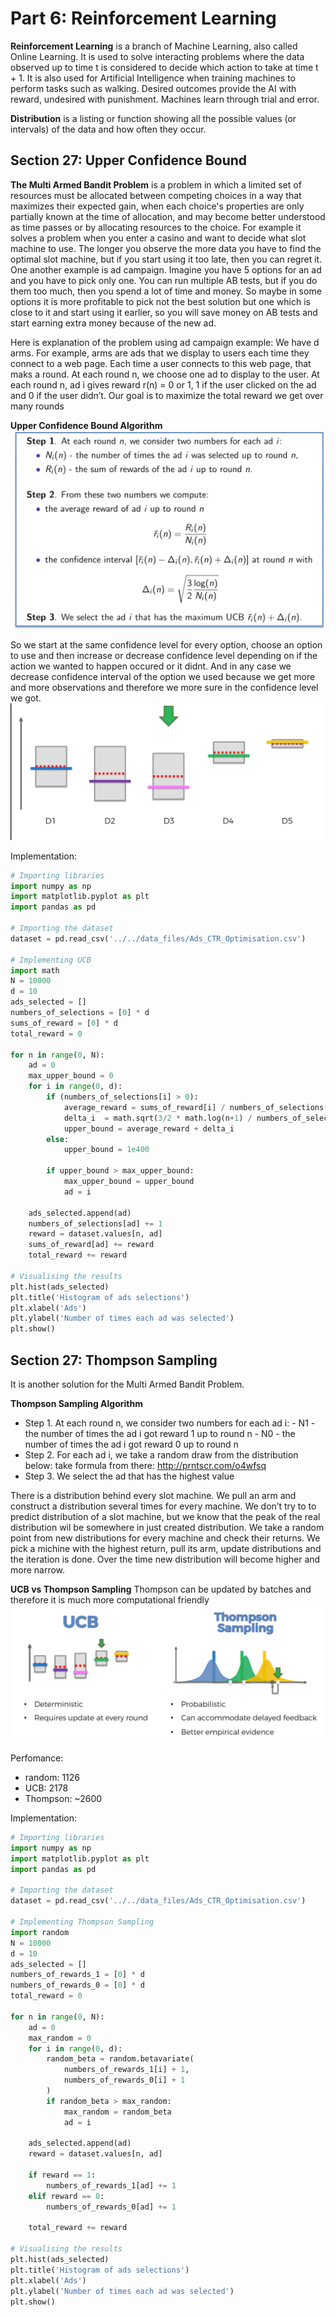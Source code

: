 # Part 6: Reinforcement Learning

**Reinforcement Learning** is a branch of Machine Learning, also called Online Learning. It is used to solve interacting problems where the data observed up to time t is considered to decide which action to take at time t + 1. It is also used for Artificial Intelligence when training machines to perform tasks such as walking. Desired outcomes provide the AI with reward, undesired with punishment. Machines learn through trial and error.

**Distribution** is a listing or function showing all the possible values (or intervals) of the data and how often they occur. 

## Section 27: Upper Confidence Bound

**The Multi Armed Bandit Problem** is a problem in which a limited set of resources must be allocated between competing choices in a way that maximizes their expected gain, when each choice's properties are only partially known at the time of allocation, and may become better understood as time passes or by allocating resources to the choice. For example it solves a problem when you enter a casino and want to decide what slot machine to use. The longer you observe the more data you have to find the optimal slot machine, but if you start using it too late, then you can regret it.
One another example is ad campaign. Imagine you have 5 options for an ad and you have to pick only one. You can run multiple AB tests, but if you do them too much, then you spend a lot of time and money. So maybe in some options it is more profitable to pick not the best solution but one which is close to it and start using it earlier, so you will save money on AB tests and start earning extra money because of the new ad.

Here is explanation of the problem using ad campaign example:
We have d arms. For example, arms are ads that we display to users each time they connect to a web page.
Each time a user connects to this web page, that maks a round.
At each round n, we choose one ad to display to the user.
At each round n, ad i gives reward r(n) = 0 or 1, 1 if the user clicked on the ad and 0 if the user didn’t.
Our goal is to maximize the total reward we get over many rounds

**Upper Confidence Bound Algorithm**
![image](images/41.png)

So we start at the same confidence level for every option, choose an option to use and then increase or decrease confidence level depending on if the action we wanted to happen occured or it didnt. And in any case we decrease confidence interval of the option we used because we get more and more observations and therefore we more sure in the confidence level we got.
![image](images/42.png)

Implementation:
```python
# Importing libraries
import numpy as np
import matplotlib.pyplot as plt
import pandas as pd

# Importing the dataset
dataset = pd.read_csv('../../data_files/Ads_CTR_Optimisation.csv')

# Implementing UCB
import math
N = 10000
d = 10
ads_selected = []
numbers_of_selections = [0] * d
sums_of_reward = [0] * d
total_reward = 0

for n in range(0, N):
    ad = 0
    max_upper_bound = 0
    for i in range(0, d):
        if (numbers_of_selections[i] > 0):
            average_reward = sums_of_reward[i] / numbers_of_selections[i]
            delta_i  = math.sqrt(3/2 * math.log(n+1) / numbers_of_selections[i])
            upper_bound = average_reward + delta_i
        else:
            upper_bound = 1e400

        if upper_bound > max_upper_bound:
            max_upper_bound = upper_bound
            ad = i

    ads_selected.append(ad)
    numbers_of_selections[ad] += 1
    reward = dataset.values[n, ad]
    sums_of_reward[ad] += reward
    total_reward += reward

# Visualising the results
plt.hist(ads_selected)
plt.title('Histogram of ads selections')
plt.xlabel('Ads')
plt.ylabel('Number of times each ad was selected')
plt.show()
```

## Section 27: Thompson Sampling

It is another solution for the Multi Armed Bandit Problem.

**Thompson Sampling Algorithm**
* Step 1. At each round n, we consider two numbers for each ad i:
            - N1  -  the number of times the ad i got reward 1 up to round n
            - N0  -  the number of times the ad i got reward 0 up to round n
* Step 2. For each ad i, we take a random draw from the distribution below: take formula from there: http://prntscr.com/o4wfsq
* Step 3. We select the ad that has the highest value

There is a distribution behind every slot machine. We pull an arm and construct a distribution several times for every machine. We don’t try to to predict distribution of a slot machine, but we know that the peak of the real distribution wil be somewhere in just created distribution. We take a random point from new distributions for every machine and check their returns. We pick a michine with the highest return, pull its arm, update distributions and the iteration is done.
Over the time new distribution will become higher and more narrow.

**UCB vs Thompson Sampling**
Thompson can be updated by batches and therefore it is much more computational friendly
![image](images/43.png)

Perfomance:
* random: 1126
* UCB: 2178
* Thompson: ~2600

Implementation:
```python
# Importing libraries
import numpy as np
import matplotlib.pyplot as plt
import pandas as pd

# Importing the dataset
dataset = pd.read_csv('../../data_files/Ads_CTR_Optimisation.csv')

# Implementing Thompson Sampling
import random
N = 10000
d = 10
ads_selected = []
numbers_of_rewards_1 = [0] * d
numbers_of_rewards_0 = [0] * d
total_reward = 0

for n in range(0, N):
    ad = 0
    max_random = 0
    for i in range(0, d):
        random_beta = random.betavariate(
            numbers_of_rewards_1[i] + 1,
            numbers_of_rewards_0[i] + 1
        )
        if random_beta > max_random:
            max_random = random_beta
            ad = i

    ads_selected.append(ad)
    reward = dataset.values[n, ad]

    if reward == 1:
        numbers_of_rewards_1[ad] += 1
    elif reward == 0:
        numbers_of_rewards_0[ad] += 1

    total_reward += reward

# Visualising the results
plt.hist(ads_selected)
plt.title('Histogram of ads selections')
plt.xlabel('Ads')
plt.ylabel('Number of times each ad was selected')
plt.show()
```
